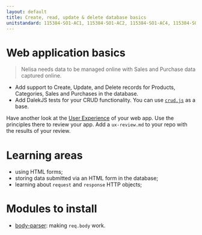 ```yaml
---
layout: default
title: Create, read, update & delete database basics
unitstandard: 115384-SO1-AC1, 115384-SO1-AC2, 115384-SO1-AC4, 115384-SO3-AC2
---
```


# Web application basics

<!--codex ignore purchase-->
> Nelisa needs data to be managed online with Sales and Purchase data captured online.

* Add support to Create, Update, and Delete records for Products, Categories, Sales and Purchases in the database.
* Add DalekJS tests for your CRUD functionality. You can use [`crud.js`](http://nelisa.projectcodex.co/dalekjs/crud.js) as a base.

Have another look at the [User Experience](http://fefg.projectcodex.co/user-experience.html) of your web app. Use the principles there to review your app. Add a `ux-review.md` to your repo with the results of your review.

# Learning areas

* using HTML forms;
* storing data submitted via an HTML form in the database;
* learning about `request` and `response` HTTP objects;

# Modules to install

* [body-parser](https://www.npmjs.com/package/body-parser): making `req.body` work.
